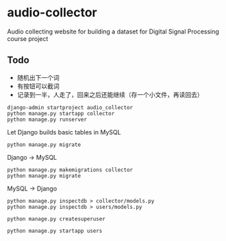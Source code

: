 # audio-collector

Audio collecting website for building a dataset for Digital Signal Processing course project

## Todo

* 随机出下一个词
* 有按钮可以截词
* 记录到一半，人走了，回来之后还能继续（存一个小文件，再读回去）

```commandline
django-admin startproject audio_collector
python manage.py startapp collector
python manage.py runserver
```

Let Django builds basic tables in MySQL
```commandline
python manage.py migrate
```

Django -> MySQL
```commandline
python manage.py makemigrations collector
python manage.py migrate
```

MySQL -> Django
```commandline
python manage.py inspectdb > collector/models.py
python manage.py inspectdb > users/models.py

```

```commandline
python manage.py createsuperuser
```

```commandline
python manage.py startapp users
```

